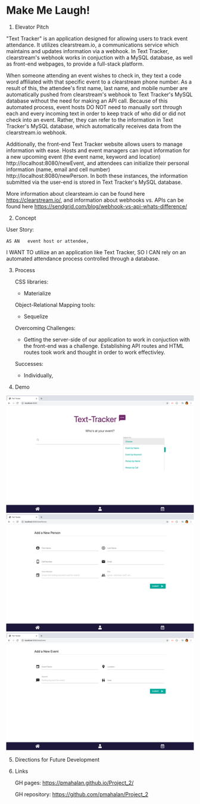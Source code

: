 # Make Me Laugh!

1. Elevator Pitch

"Text Tracker" is an application designed for allowing users to track event attendance. It utilizes clearstream.io, a communications service which maintains and updates information via a webhook. In Text Tracker, clearstream's webhook works in conjuction with a MySQL database, as well as front-end webpages, to provide a full-stack platform. 

When someone attending an event wishes to check in, they text a code word affiliated with that specific event to a clearstream phone number. As a result of this, the attendee's first name, last name, and mobile number are automatically pushed from clearstream's webhook to Text Tracker's MySQL database without the need for making an API call. Because of this automated process, event hosts DO NOT need to manually sort through each and every incoming text in order to keep track of who did or did not check into an event. Rather, they can refer to the information in Text Tracker's MySQL database, which automatically receives data from the clearstream.io webhook.

Additionally, the front-end Text Tracker website allows users to manage information with ease. Hosts and event managers can input information for a new upcoming event (the event name, keyword and location) http://localhost:8080/newEvent, and attendees can initialize their personal information (name, email and cell number) http://localhost:8080/newPerson. In both these instances, the information submitted via the user-end is stored in Text Tracker's MySQL database.

More information about clearsteam.io can be found here <https://clearstream.io/>, and information about webhooks vs. APIs can be found here https://sendgrid.com/blog/webhook-vs-api-whats-difference/


2. Concept

User Story:

    AS AN   event host or attendee,
I WANT TO   utilize an an application like Text Tracker,
 SO I CAN   rely on an automated attendance process controlled through a database.
 

3. Process


    CSS libraries: 
    - Materialize

    Object-Relational Mapping tools:
    - Sequelize


    Overcoming Challenges:
    - Getting the server-side of our application to work in conjuction with the front-end was a challenge. Establishing API routes and HTML routes took work and thought in order to work effectivley.

    Successes:
    - Individually, 

4. Demo


![App Screenshot](1.jpg "Picture of Website")
![App Screenshot](2.jpg "Picture of Website")
![App Screenshot](3.jpg "Picture of Website")


5. Directions for Future Development
  

6. Links

    GH pages: <https://pmahalan.github.io/Project_2/>

    GH repository: <https://github.com/pmahalan/Project_2>

